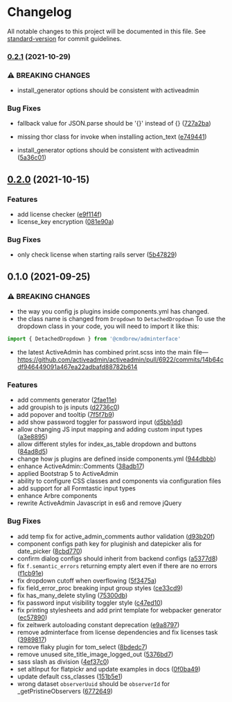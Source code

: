 # Changelog

All notable changes to this project will be documented in this file. See [standard-version](https://github.com/conventional-changelog/standard-version) for commit guidelines.

### [0.2.1](https://github.com/CMDBrew/adminterface/compare/v0.2.0...v0.2.1) (2021-10-29)


### ⚠ BREAKING CHANGES

* install_generator options should be consistent with activeadmin

### Bug Fixes

* fallback value for JSON.parse should be '{}' instead of {} ([727a2ba](https://github.com/CMDBrew/adminterface/commits/727a2bab65145a06428d35408861ad680c08cccd))
* missing thor class for invoke when installing action_text ([e749441](https://github.com/CMDBrew/adminterface/commits/e749441cc9929307899247d09eff3d46943c180f))


* install_generator options should be consistent with activeadmin ([5a36c01](https://github.com/CMDBrew/adminterface/commits/5a36c01a4f1505476a125c1a085c8864665012c8))

## [0.2.0](https://github.com/CMDBrew/adminterface/compare/v0.1.0...v0.2.0) (2021-10-15)


### Features

* add license checker ([e9f114f](https://github.com/CMDBrew/adminterface/commits/e9f114f3a298185c66541392ba8eacaa5addb20d))
* license_key encryption ([081e90a](https://github.com/CMDBrew/adminterface/commits/081e90a549263db213fa4fdfb607df57649ceb07))


### Bug Fixes

* only check license when starting rails server ([5b47829](https://github.com/CMDBrew/adminterface/commits/5b478298d28f301e501e8ffaafca40e8c8080b56))

## 0.1.0 (2021-09-25)


### ⚠ BREAKING CHANGES

* the way you config js plugins inside components.yml has changed.
* the class name is changed from `Dropdown` to `DetachedDropdown`
To use the dropdown class in your code, you will need to import it like this:
```javascript
import { DetachedDropdown } from '@cmdbrew/adminterface'
```
* the latest ActiveAdmin has combined print.scss into the main file— https://github.com/activeadmin/activeadmin/pull/6922/commits/14b64cdf946449091a467ea22adbafd88782b614

### Features

* add comments generator ([2fae11e](https://github.com/CMDBrew/adminterface/commits/2fae11e8b2792d3ce20074bf59eb5fc240eb34ea))
* add groupish to js inputs ([d2736c0](https://github.com/CMDBrew/adminterface/commits/d2736c0da1ce8b41c5291a32ef77bc4b995f9679))
* add popover and tooltip ([7f5f7b9](https://github.com/CMDBrew/adminterface/commits/7f5f7b91957d66e57365c1712c30bc3c698ceda4))
* add show password toggler for password input ([d5bb1dd](https://github.com/CMDBrew/adminterface/commits/d5bb1dd815f07e10fa688e3b168a40cd3306fc30))
* allow changing JS input mapping and adding custom input types ([a3e8895](https://github.com/CMDBrew/adminterface/commits/a3e8895cf03fe1f727cd1a3e918f5c83c1226704))
* allow different styles for index_as_table dropdown and buttons ([84ad8d5](https://github.com/CMDBrew/adminterface/commits/84ad8d51c35c0a1eff080d4f0d5440f478c05c42))
* change how js plugins are defined inside components.yml ([944dbbb](https://github.com/CMDBrew/adminterface/commits/944dbbb5caed170c38b838c6d482bab82eadd603))
* enhance ActiveAdmin::Comments ([38adb17](https://github.com/CMDBrew/adminterface/commits/38adb175c6879bc81571f83fb2702452765e729d))
* applied Bootstrap 5 to ActiveAdmin
* ability to configure CSS classes and components via configuration files
* add support for all Formtastic input types
* enhance Arbre components
* rewrite ActiveAdmin Javascript in es6 and remove jQuery

### Bug Fixes

* add temp fix for active_admin_comments author validation ([d93b20f](https://github.com/CMDBrew/adminterface/commits/d93b20f2ebdc22642a8b4c14bc1924c6eedf1ca4))
* component configs path key for pluginish and datepicker alis for date_picker ([8cbd770](https://github.com/CMDBrew/adminterface/commits/8cbd77060f8569fe04a4e967274b9528f0dc03f1))
* confirm dialog configs should inherit from backend configs ([a5377d8](https://github.com/CMDBrew/adminterface/commits/a5377d8257037f1b345c49b7b97e852bb971a48b))
* fix `f.semantic_errors` returning empty alert even if there are no errors ([f1cb91e](https://github.com/CMDBrew/adminterface/commits/f1cb91e4d03f0b4597aba9e4922ede0d8ac0e60d))
* fix dropdown cutoff when overflowing ([5f3475a](https://github.com/CMDBrew/adminterface/commits/5f3475a7710214e682217dea430fe805f1e950f3))
* fix field_error_proc breaking input group styles ([ce33cd9](https://github.com/CMDBrew/adminterface/commits/ce33cd97aad62e9bca16242e00db1fb66bda4deb))
* fix has_many_delete styling ([75300db](https://github.com/CMDBrew/adminterface/commits/75300db021371bcad5c5e6dc0635e1003c40ea55))
* fix password input visibility toggler style ([c47ed10](https://github.com/CMDBrew/adminterface/commits/c47ed101dde2c4b5d8585e7f070edb9569f1d122))
* fix printing stylesheets and add print template for webpacker generator ([ec57890](https://github.com/CMDBrew/adminterface/commits/ec5789015050cc4dd2e1ecba5a7421ce526db36e))
* fix zeitwerk autoloading constant deprecation ([e9a8797](https://github.com/CMDBrew/adminterface/commits/e9a879778346228b8cef2bd671ffe45d51291c6a))
* remove adminterface from license dependencies and fix licenses task ([3989817](https://github.com/CMDBrew/adminterface/commits/3989817b0f677850d779b30afe297f750b318026))
* remove flaky plugin for tom_select ([8bdedc7](https://github.com/CMDBrew/adminterface/commits/8bdedc7bd202e6db5ed16edbca4948cad3710aee))
* remove unused site_title_image_logged_out ([5376bd7](https://github.com/CMDBrew/adminterface/commits/5376bd70819b390db2cca32c9256176bb513e64b))
* sass slash as division ([4ef37c0](https://github.com/CMDBrew/adminterface/commits/4ef37c0a9bdd1882ca2ee745fab76a8e7e0794f2))
* set altInput for flatpickr and update examples in docs ([0f0ba49](https://github.com/CMDBrew/adminterface/commits/0f0ba497fcec95fbb2d9710c4954f647139beea9))
* update default css_classes ([151b5e1](https://github.com/CMDBrew/adminterface/commits/151b5e1e34fc4cc62c4117e6a02349f72f366174))
* wrong dataset `observerUuid` should be `observerId` for _getPristineObservers ([6772649](https://github.com/CMDBrew/adminterface/commits/67726495c279abe502a302e9568ab5b3d9fd66f1))
